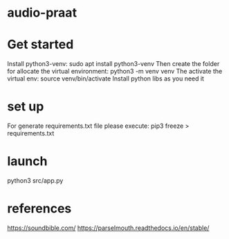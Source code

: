 # audio-praat

# Get started

Install python3-venv:
sudo apt install python3-venv
Then create the folder for allocate the virtual environment:
python3 -m venv venv
The activate the virtual env:
source venv/bin/activate
Install python libs as you need it

# set up

For generate requirements.txt file please execute:
pip3 freeze > requirements.txt

# launch

python3 src/app.py

# references

https://soundbible.com/
https://parselmouth.readthedocs.io/en/stable/
